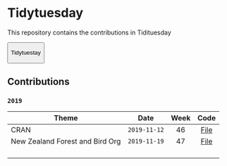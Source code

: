 
<!-- README.md is generated from README.Rmd. Please edit that file -->

# Tidytuesday

<!-- badges: start -->

<!-- badges: end -->

This repository contains the contributions in
Tidituesday

<form action="https://github.com/rfordatascience/tidytuesday">

<button type="submit">

Tidytuestay

</button>

</form>

## Contributions

### `2019`

<!-- <details><summary>2019</summary> -->

| Theme                           |     Date     | Week |                                            Code                                             |
| ------------------------------- | :----------: | :--: | :-----------------------------------------------------------------------------------------: |
| CRAN                            | `2019-11-12` |  46  | <a href="https://duvancho321.github.io/Tidyuesday/Folder/12-11-19" target="_blank">File</a> |
| New Zealand Forest and Bird Org | `2019-11-19` |  47  | <a href="https://duvancho321.github.io/Tidyuesday/Folder/19-11-19" target="_blank">File</a> |
|                                 |              |      |                                                                                             |
|                                 |              |      |                                                                                             |
|                                 |              |      |                                                                                             |
|                                 |              |      |                                                                                             |
